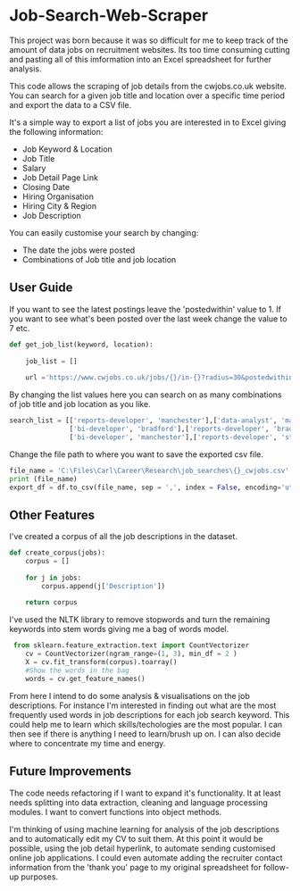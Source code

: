 # Job-Search-Web-Scraper

This project was born because it was so difficult for me to keep track of the amount of data jobs on recruitment websites.
Its too time consuming cutting and pasting all of this imformation into an Excel spreadsheet for further analysis.

This code allows the scraping of job details from the cwjobs.co.uk website.  You can search for a given job title and location over a specific time period and export the data to a CSV file.

It's a simple way to export a list of jobs you are interested in to Excel giving the following information:
* Job Keyword & Location
* Job Title 
* Salary
* Job Detail Page Link
* Closing Date
* Hiring Organisation
* Hiring City & Region
* Job Description

You can easily customise your search by changing:
* The date the jobs were posted
* Combinations of Job title and job location

## User Guide
If you want to see the latest postings leave the 'postedwithin' value to 1. If you want to see what's been posted over the last week change the value to 7 etc.
```Python
def get_job_list(keyword, location): 
       
    job_list = []     
      
    url ='https://www.cwjobs.co.uk/jobs/{}/in-{}?radius=30&postedwithin=1'.format(keyword,location)
```
By changing the list values here you can search on as many combinations of job title and job location as you like.
```Python
search_list = [['reports-developer', 'manchester'],['data-analyst', 'manchester'],
               ['bi-developer', 'bradford'],['reports-developer', 'bradford'],
               ['bi-developer', 'manchester'],['reports-developer', 'stoke-on-trent']]
```
Change the file path to where you want to save the exported csv file.
```Python
file_name = 'C:\Files\Carl\Career\Research\job_searches\{}_cwjobs.csv'.format(today)
print (file_name)
export_df = df.to_csv(file_name, sep = ',', index = False, encoding='utf-8-sig')
```
## Other Features
I've created a corpus of all the job descriptions in the dataset.
```Python
def create_corpus(jobs):
    corpus = []
   
    for j in jobs:
        corpus.append(j['Description'])
        
    return corpus
```
I've used the NLTK library to remove stopwords and turn the remaining keywords into stem words giving me a bag of words model.
```Python
 from sklearn.feature_extraction.text import CountVectorizer
    cv = CountVectorizer(ngram_range=(1, 3), min_df = 2 )
    X = cv.fit_transform(corpus).toarray()
    #Show the words in the bag
    words = cv.get_feature_names()
 ```
 From here I intend to do some analysis & visualisations on the job descriptions.
 For instance I'm interested in finding out what are the most frequently used words in job descriptions for each job search keyword.
 This could help me to learn which skills/techologies are the most popular. I can then see if there is anything I need to learn/brush up on. I can also decide where to concentrate my time and energy.
 
 ## Future Improvements
 The code needs refactoring if I want to expand it's functionality. It at least needs splitting into data extraction, cleaning and language processing modules. I want to convert functions into object methods.
 
 I'm thinking of using machine learning for analysis of the job descriptions and to automatically edit my CV to suit them. 
 At this point it would be possible, using the job detail hyperlink, to automate sending customised online job applications. I could even automate adding the recruiter contact information from the 'thank you' page to my original spreadsheet for follow-up purposes.
